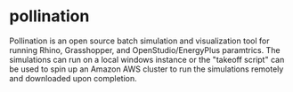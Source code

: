 pollination
===========

Pollination is an open source batch simulation and visualization tool for running Rhino, Grasshopper, and OpenStudio/EnergyPlus paramtrics. The simulations can run on a local windows instance or the "takeoff script" can be used to spin up an Amazon AWS cluster to run the simulations remotely and downloaded upon completion.
